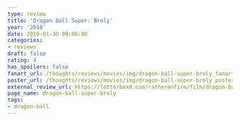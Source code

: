 ```yaml
---
type: review
title: 'Dragon Ball Super: Broly'
year: '2018'
date: 2019-01-30 00:00:00
categories:
- reviews
draft: false
rating: 4
has_spoilers: false
fanart_url: /thoughts/reviews/movies/img/dragon-ball-super-broly_fanart.png
poster_url: /thoughts/reviews/movies/img/dragon-ball-super-broly_poster.png
external_review_url: https://letterboxd.com/ratheronfire/film/dragon-ball-super-broly/
page_name: dragon-ball-super-broly
tags:
- dragon-ball
---
```


